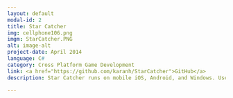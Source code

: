 ```yaml
---
layout: default
modal-id: 2
title: Star Catcher
img: cellphone106.png
imgm: StarCatcher.PNG
alt: image-alt
project-date: April 2014
language: C#
category: Cross Platform Game Development
link: <a href="https://github.com/karanh/StarCatcher">GitHub</a>
description: Star Catcher runs on mobile iOS, Android, and Windows. User's goal is to move StarCatcher around to capture as many falling stars as possible while avoiding asteroids. Game features integrate parallax where the background moves with the user, sprites for images, layers for different game pages, particle systems for collision animation, actions, scenes, sounds, and physics for movement.

---
```

